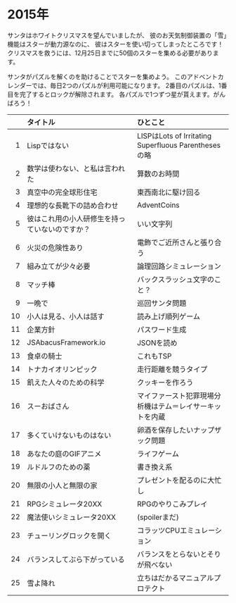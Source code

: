 # 2015年

サンタはホワイトクリスマスを望んでいましたが、
彼のお天気制御装置の「雪」機能はスターが動力源なのに、
彼はスターを使い切ってしまったところです！
クリスマスを救うには、12月25日までに50個のスターを集める必要があります。

サンタがパズルを解くのを助けることでスターを集めよう。
このアドベントカレンダーでは、毎日2つのパズルが利用可能になります。
2番目のパズルは、1番目を完了するとロックが解除されます。
各パズルで1つずつ星が貰えます。がんばろう！

| |タイトル|ひとこと|
|--:|:---|:--|
|1|Lispではない|LISPはLots of Irritating Superfluous Parenthesesの略|
|2|数学は使わない、と私は言われた|算数のお時間|
|3|真空中の完全球形住宅|東西南北に駆け回る|
|4|理想的な長靴下の詰め合わせ|AdventCoins|
|5|彼はこれ用の小人研修生を持っていないのですか？|いい文字列|
|6|火災の危険性あり|電飾でご近所さんと張り合う|
|7|組み立てが少々必要|論理回路シミュレーション|
|8|マッチ棒|バックスラッシュ文字のこと？|
|9|一晩で|巡回サンタ問題|
|10|小人は見る、小人は話す|読み上げ順列ゲーム|
|11|企業方針|パスワード生成|
|12|JSAbacusFramework.io|JSONを読め|
|13|食卓の騎士|これもTSP|
|14|トナカイオリンピック|走行距離を競うタイプ|
|15|飢えた人々のための科学|クッキーを作ろう|
|16|スーおばさん|マイファースト犯罪現場分析機はテム＝レイサーキットを内蔵|
|17|多くていけないものはない|卵酒を保存したいナップザック問題|
|18|あなたの庭のGIFアニメ|ライフゲーム|
|19|ルドルフのための薬|書き換え系|
|20|無限の小人と無限の家|プレゼントを配るのに大忙し|
|21|RPGシミュレータ20XX|RPGのやりこみプレイ|
|22|魔法使いシミュレータ20XX|(spoilerまだ)|
|23|チューリングロックを開く|コラッツCPUエミュレーション|
|24|バランスしてぶら下がっている|バランスをとらないとそりが飛べない|
|25|雪よ降れ|立ちはだかるマニュアルプロテクト|
